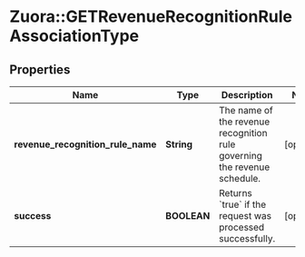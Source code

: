 # Zuora::GETRevenueRecognitionRuleAssociationType

## Properties
Name | Type | Description | Notes
------------ | ------------- | ------------- | -------------
**revenue_recognition_rule_name** | **String** | The name of the revenue recognition rule governing the revenue schedule.  | [optional] 
**success** | **BOOLEAN** | Returns &#x60;true&#x60; if the request was processed successfully.  | [optional] 


